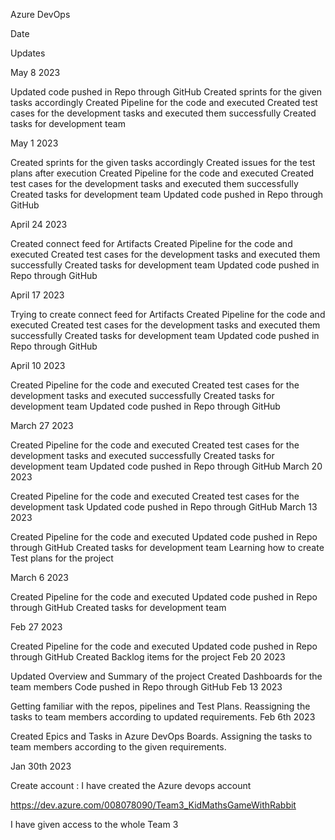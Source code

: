  

Azure DevOps

Date

Updates

May 8 2023

 

Updated code pushed in Repo through GitHub
Created sprints for the given tasks accordingly
Created Pipeline for the code and executed
Created test cases for the development tasks and executed them successfully
Created tasks for development team
 

May 1 2023

 

Created sprints for the given tasks accordingly
Created issues for the test plans after execution
Created Pipeline for the code and executed
Created test cases for the development tasks and executed them successfully
Created tasks for development team
Updated code pushed in Repo through GitHub
 

April 24 2023

 Created connect feed for Artifacts
Created Pipeline for the code and executed
Created test cases for the development tasks and executed them successfully
Created tasks for development team
Updated code pushed in Repo through GitHub
 

April 17 2023

Trying to create connect feed for Artifacts
Created Pipeline for the code and executed
Created test cases for the development tasks and executed them successfully
Created tasks for development team
Updated code pushed in Repo through GitHub
 

April 10 2023

Created Pipeline for the code and executed
Created test cases for the development tasks and executed successfully
Created tasks for development team
Updated code pushed in Repo through GitHub
 

March 27 2023

Created Pipeline for the code and executed
Created test cases for the development tasks and executed successfully
Created tasks for development team
Updated code pushed in Repo through GitHub
March 20 2023

Created Pipeline for the code and executed
Created test cases for the development task
Updated code pushed in Repo through GitHub
March 13 2023

Created Pipeline for the code and executed
Updated code pushed in Repo through GitHub
Created tasks for development team
Learning how to create Test plans for the project
 

March 6 2023

Created Pipeline for the code and executed
Updated code pushed in Repo through GitHub
Created tasks for development team
 

Feb 27 2023

Created Pipeline for the code and executed
Updated code pushed in Repo through GitHub
Created Backlog items for the project 
Feb 20 2023

Updated Overview and Summary of the project
Created Dashboards for the team members
Code pushed in Repo through GitHub
Feb 13 2023







Getting familiar with the repos, pipelines and Test Plans.
Reassigning the tasks to team members according to updated requirements.
Feb 6th 2023

Created Epics and Tasks in Azure DevOps Boards.
Assigning the tasks to team members according to the given requirements.






Jan 30th 2023

Create account : I have created the Azure devops account

https://dev.azure.com/008078090/Team3_KidMathsGameWithRabbit







 I have given access to the whole Team 3
